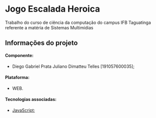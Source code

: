 # Jogo Escalada Heroica

Trabalho do curso de ciência da computação do campus IFB Taguatinga referente a matéria de Sistemas Multimidias

## Informações do projeto

#### Componente:

  - Diego Gabriel Prata Juliano Dimatteu Telles [191057600035];

#### Plataforma: 
  
  - WEB.

#### Tecnologias associadas:

  - [JavaScript;](https://www.javascript.com/)
